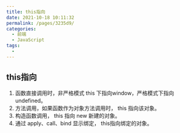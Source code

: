 ```yaml
---
title: this指向
date: 2021-10-18 10:11:32
permalink: /pages/3235d9/
categories:
  - 前端
  - JavaScript
tags:
  - 
---
```


## this指向
1. 函数直接调用时，非严格模式 this 下指向window，严格模式下指向undefined。
2. 方法调用，如果函数作为对象方法调用时， this 指向该对象。
3. 构造函数调用， this 指向 new 新建的对象。
4. 通过 apply、call、bind 显示绑定， this指向绑定的对象。
